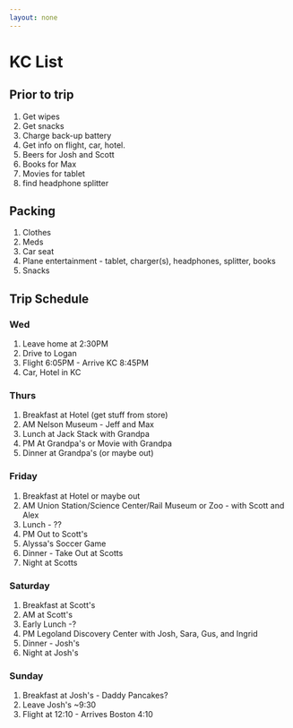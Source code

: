 ```yaml
---
layout: none
---
```


# KC List

## Prior to trip
1. Get wipes
2. Get snacks
3. Charge back-up battery
4. Get info on flight, car, hotel.
5. Beers for Josh and Scott
6. Books for Max
7. Movies for tablet
8. find headphone splitter

## Packing
1. Clothes
2. Meds
3. Car seat
4. Plane entertainment - tablet, charger(s), headphones, splitter, books
5. Snacks

## Trip Schedule

### Wed
1. Leave home at 2:30PM 
2. Drive to Logan
3. Flight 6:05PM - Arrive KC 8:45PM
4. Car, Hotel in KC

### Thurs
1. Breakfast at Hotel (get stuff from store)
2. AM Nelson Museum - Jeff and Max
3. Lunch at Jack Stack with Grandpa
4. PM At Grandpa's or Movie with Grandpa
5. Dinner at Grandpa's (or maybe out)

### Friday
1. Breakfast at Hotel or maybe out
2. AM Union Station/Science Center/Rail Museum or Zoo - with Scott and Alex
3. Lunch - ??
4. PM Out to Scott's 
5. Alyssa's Soccer Game
6. Dinner - Take Out at Scotts
7. Night at Scotts

### Saturday
1. Breakfast at Scott's
2. AM at Scott's
3. Early Lunch -?
4. PM Legoland Discovery Center with Josh, Sara, Gus, and Ingrid
5. Dinner - Josh's
6. Night at Josh's

### Sunday
1. Breakfast at Josh's - Daddy Pancakes?
2. Leave Josh's ~9:30
3. Flight at 12:10 - Arrives Boston 4:10
